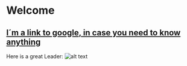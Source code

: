 # Welcome
## [I´m a link to google, in case you need to know anything](https://www.google.com)

Here is a great Leader:
![alt text](https://www.pngegg.com/de/png-wyinv.png "Logo Title Text 1")

